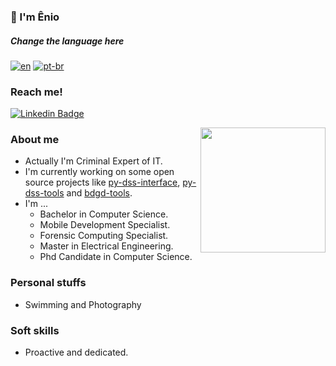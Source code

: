 ### 👋 I'm Ênio

##### Change the language here
[![en](https://img.shields.io/badge/lang-en-red.svg)](https://github.com/eniocc/eniocc/blob/main/README.md)
[![pt-br](https://img.shields.io/badge/lang-pt--br-green.svg)](https://github.com/eniocc/eniocc/blob/main/README.pt-br.md)

### Reach me! 
[![Linkedin Badge](https://img.shields.io/badge/-LinkedIn-0e76a8?style=flat-square&logo=Linkedin&logoColor=white)](https://www.linkedin.com/in/enioviana/)

<img align="right" height="200" src="https://github.com/Lucas-Godoi/Lucas-Godoi/blob/main/computer_cat.gif"/>

### About me
- Actually I'm Criminal Expert of IT. 
- I'm currently working on some open source projects like [py-dss-interface](https://github.com/eniocc/py_dss_interface), [py-dss-tools](https://github.com/eniocc/py_dss_tools) and [bdgd-tools](https://github.com/eniocc/bdgd-tools).
- I'm ...
  - Bachelor in Computer Science.
  - Mobile Development Specialist.
  - Forensic Computing Specialist.
  - Master in Electrical Engineering.
  - Phd Candidate in Computer Science.

### Personal stuffs
- Swimming and Photography

### Soft skills
- Proactive and dedicated.

